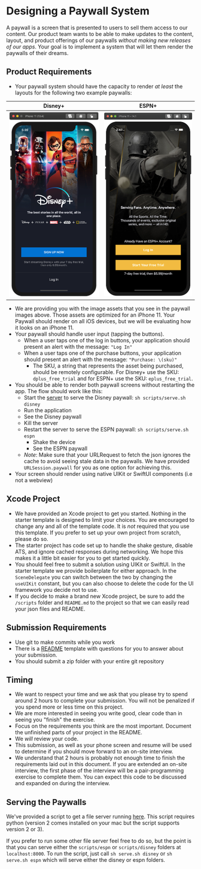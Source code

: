 # Designing a Paywall System

A paywall is a screen that is presented to users to sell them access to our content. Our product team wants to be able to make updates to the content, layout, and product offerings of our paywalls *without making new releases of our apps*. Your goal is to implement a system that will let them render the paywalls of their dreams.

## Product Requirements
- Your paywall system should have the capacity to render *at least* the layouts for the following two example paywalls:

Disney+ | ESPN+
---- | ----
![](./disney_paywall.png ) | ![](./espn_paywall.png )

  - We are providing you with the image assets that you see in the paywall images above. Those assets are optimized for an iPhone 11. Your Paywall should render on all iOS devices, but we will be evaluating how it looks on an iPhone 11.
- Your paywall should handle user input (tapping the buttons).
  - When a user taps one of the log in buttons, your application should present an alert with the message: `"Log In"`
  - When a user taps one of the purchase buttons, your application should present an alert with the message: `"Purchase: \(sku)"`
    - The SKU, a string that represents the asset being purchased, should be remotely configurable. For Disney+ use the SKU: `dplus_free_trial` and for ESPN+ use the SKU: `eplus_free_trial`.
- You should be able to render both paywall screens without restarting the app. The flow should work like this:
	- Start the [server](#serving-the-paywalls) to serve the Disney paywall: `sh scripts/serve.sh disney`
	- Run the application
	- See the Disney paywall
	- Kill the server
  - Restart the server to serve the ESPN paywall: `sh scripts/serve.sh espn`
	- Shake the device
	- See the ESPN paywall
  - *Note*: Make sure that your URLRequest to fetch the json ignores the cache to avoid seeing stale data in the paywalls. We have provided `URLSession.paywall` for you as one option for achieving this.
- Your screen should render using native UIKit or SwiftUI components (i.e not a webview)

## Xcode Project

- We have provided an Xcode project to get you started. Nothing in the starter template is designed to limit your choices. You are encouraged to change any and all of the template code. It is *not* required that you use this template. If you prefer to set up your own project from scratch, please do so.
- The starter project has code set up to handle the shake gesture, disable ATS, and ignore cached responses during networking. We hope this makes it a little bit easier for you to get started quickly.
- You should feel free to submit a solution using UIKit or SwiftUI. In the starter template we provide boilerplate for either approach. In the `SceneDelegate` you can switch between the two by changing the `useUIKit` constant, but you can also choose to delete the code for the UI framework you decide not to use.
- If you decide to make a brand new Xcode project, be sure to add the `/scripts` folder and `README.md` to the project so that we can easily read your json files and README.

## Submission Requirements
- Use git to make commits while you work
- There is a [README](./README.md) template with questions for you to answer about your submission.
- You should submit a zip folder with your entire git repository

## Timing
- We want to respect your time and we ask that you please try to spend around 2 hours to complete your submission.  You will not be penalized if you spend more or less time on this project.
- We are more interested in seeing you write good, clear code than in seeing you "finish" the exercise.
- Focus on the requirements you think are the most important. Document the unfinished parts of your project in the README.
- We *will* review your code.
- This submission, as well as your phone screen and resume will be used to determine if you should move forward to an on-site interview.
- We understand that 2 hours is probably not enough time to finish the requirements laid out in this document. If you are extended an on-site interview, the first phase of the interview will be a pair-programming exercise to complete them. You can expect this code to be discussed and expanded on during the interview.

## Serving the Paywalls

We've provided a script to get a file server running [here](./scripts/serve.sh). This script requires python (version 2 comes installed on your mac but the script supports version 2 or 3).

If you prefer to run some other file server feel free to do so, but the point is that you can serve either the `scripts/espn` or `scripts/disney` folders at `localhost:8000`. To run the script, just call `sh serve.sh disney` or `sh serve.sh espn` which will serve either the disney or espn folders.
